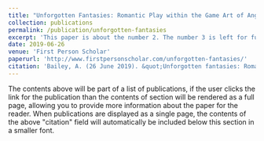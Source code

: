 ```yaml
---
title: "Unforgotten Fantasies: Romantic Play within the Game Art of Angela Washko and Nina Freeman"
collection: publications
permalink: /publication/unforgotten-fantasies
excerpt: 'This paper is about the number 2. The number 3 is left for future work.'
date: 2019-06-26
venue: 'First Person Scholar'
paperurl: 'http://www.firstpersonscholar.com/unforgotten-fantasies/'
citation: 'Bailey, A. (26 June 2019). &quot;Unforgotten fantasies: Romantic play within the game art of Angela Washko and Nina Freeman,&quot; <i>First Person Scholar</i>. The University of Waterloo.'
---
```


The contents above will be part of a list of publications, if the user clicks the link for the publication than the contents of section will be rendered as a full page, allowing you to provide more information about the paper for the reader. When publications are displayed as a single page, the contents of the above "citation" field will automatically be included below this section in a smaller font.
